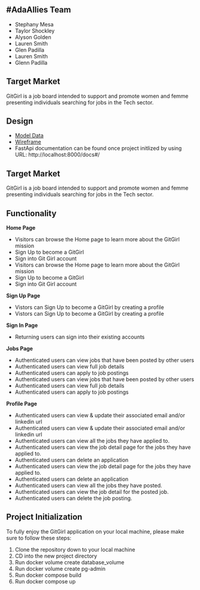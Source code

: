## #AdaAllies Team
- Stephany Mesa
- Taylor Shockley
- Alyson Golden
- Lauren Smith 
- Glen Padilla 
- Lauren Smith
- Glenn Padilla

## Target Market 
GitGirl is a job board intended to support and promote women and femme presenting individuals searching for jobs in the Tech sector.  
## Design
- [Model Data](https://gitlab.com/adas-allies/gitgirl/-/blob/44-read-me-journal/docs/data-model.md?ref_type=heads)
- [Wireframe](https://gitlab.com/adas-allies/gitgirl/-/blob/44-read-me-journal/docs/wireframe.md?ref_type=heads)
- FastApi documentation can be found once project initlized by using URL: http://localhost:8000/docs#/

## Target Market
GitGirl is a job board intended to support and promote women and femme presenting individuals searching for jobs in the Tech sector.


## Functionality
**Home Page**
- Visitors can browse the Home page to learn more about the GitGirl mission 
- Sign Up to become a GitGirl 
- Sign into Git Girl account 
- Visitors can browse the Home page to learn more about the GitGirl mission
- Sign Up to become a GitGirl
- Sign into Git Girl account

**Sign Up Page**
- Vistors can Sign Up to become a GitGirl by creating a profile  
- Vistors can Sign Up to become a GitGirl by creating a profile

**Sign In Page**
- Returning users can sign into their existing accounts

**Jobs Page**
- Authenticated users can view jobs that have been posted by other users 
- Authenticated users can view full job details 
- Authenticated users can apply to job postings 
- Authenticated users can view jobs that have been posted by other users
- Authenticated users can view full job details
- Authenticated users can apply to job postings

**Profile Page**
- Authenticated users can view & update their associated email and/or linkedin url 
- Authenticated users can view & update their associated email and/or linkedin url
- Authenticated users can view all the jobs they have applied to.
- Authenticated users can view the job detail page for the jobs they have applied to. 
- Authenticated users can delete an application 
- Authenticated users can view the job detail page for the jobs they have applied to.
- Authenticated users can delete an application
- Authenticated users can view all the jobs they have posted.
- Authenticated users can view the job detail for the posted job.
- Authenticated users can delete the job posting.

## Project Initialization

To fully enjoy the GitGirl application on your local machine, please make sure to follow these steps:

1. Clone the repository down to your local machine
2. CD into the new project directory
3. Run docker volume create database_volume
4. Run docker volume create pg-admin
5. Run docker compose build
6. Run docker compose up